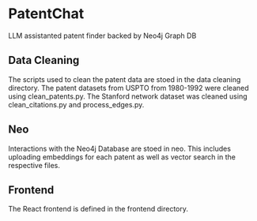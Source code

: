 # PatentChat
LLM assistanted patent finder backed by Neo4j Graph DB

## Data Cleaning
The scripts used to clean the patent data are stoed in the data cleaning directory. The patent datasets from USPTO from 1980-1992 were cleaned using clean_patents.py. The Stanford network dataset was cleaned using clean_citations.py and process_edges.py.

## Neo
Interactions with the Neo4j Database are stoed in neo. This includes uploading embeddings for each patent as well as vector search in the respective files.

## Frontend
The React frontend is defined in the frontend directory.
